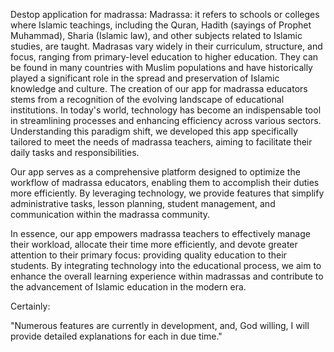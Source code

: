 Destop application for madrassa:
Madrassa: it refers to schools or colleges where Islamic teachings, including the Quran, Hadith (sayings of Prophet Muhammad), Sharia (Islamic law), and other subjects related to Islamic studies, are taught. Madrasas vary widely in their curriculum, structure, and focus, ranging from primary-level education to higher education. They can be found in many countries with Muslim populations and have historically played a significant role in the spread and preservation of Islamic knowledge and culture.
The creation of our app for madrassa educators stems from a recognition of the evolving landscape of educational institutions. In today's world, technology has become an indispensable tool in streamlining processes and enhancing efficiency across various sectors. Understanding this paradigm shift, we developed this app specifically tailored to meet the needs of madrassa teachers, aiming to facilitate their daily tasks and responsibilities.

Our app serves as a comprehensive platform designed to optimize the workflow of madrassa educators, enabling them to accomplish their duties more efficiently. By leveraging technology, we provide features that simplify administrative tasks, lesson planning, student management, and communication within the madrassa community.

In essence, our app empowers madrassa teachers to effectively manage their workload, allocate their time more efficiently, and devote greater attention to their primary focus: providing quality education to their students. By integrating technology into the educational process, we aim to enhance the overall learning experience within madrassas and contribute to the advancement of Islamic education in the modern era.


Certainly:

"Numerous features are currently in development, and, God willing, I will provide detailed explanations for each in due time."
